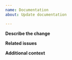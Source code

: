 ```yaml
---
name: Documentation
about: Update documentation

---
```


**Describe the change**
<!-- A clear and concise description of what  was changed. -->


**Related issues**
<!-- fixes #... -->


**Additional context**
<!-- Add any other context or screenshots about the change. -->
